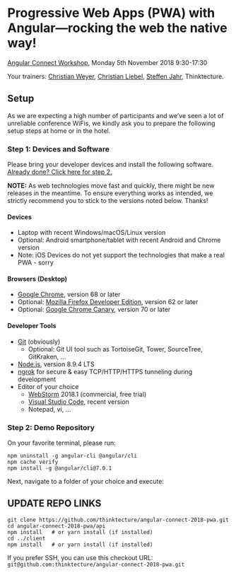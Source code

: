 # Progressive Web Apps (PWA) with Angular—rocking the web the native way!

[Angular Connect Workshop](https://angularconnect.com/workshops/progressive-web-apps), Monday 5th November 2018 9:30-17:30

Your trainers: [Christian Weyer](https://twitter.com/christianweyer), [Christian Liebel](https://twitter.com/chris_liebel), [Steffen Jahr](https://twitter.com/steffenjahr), Thinktecture.

## Setup

As we are expecting a high number of participants and we’ve seen a lot of unreliable conference WiFis, we kindly ask you to prepare the following setup steps at home or in the hotel.

### Step 1: Devices and Software

Please bring your developer devices and install the following software. [Already done? Click here for step 2.](#step-2-demo-repository)

**NOTE:** As web technologies move fast and quickly, there might be new releases in the meantime. To ensure everything works as intended, we strictly recommend you to stick to the versions noted below. Thanks!

#### Devices
- Laptop with recent Windows/macOS/Linux version
- Optional: Android smartphone/tablet with recent Android and Chrome version
- Note: iOS Devices do not yet support the technologies that make a real PWA - sorry

#### Browsers (Desktop)
- [Google Chrome](https://www.google.de/chrome/browser/desktop/), version 68 or later
- Optional: [Mozilla Firefox Developer Edition](https://www.mozilla.org/en-US/firefox/developer/), version 62 or later
- Optional: [Google Chrome Canary](https://www.google.com/chrome/browser/canary.html), version 70 or later

#### Developer Tools
- [Git](https://git-scm.com/) (obviously)
  - Optional: Git UI tool such as TortoiseGit, Tower, SourceTree, GitKraken, …
- [Node.js](https://nodejs.org/en/), version 8.9.4 LTS
- [ngrok](https://ngrok.com/download) for secure & easy TCP/HTTP/HTTPS tunneling during development
- Editor of your choice
  - [WebStorm](https://www.jetbrains.com/webstorm/) 2018.1 (commercial, free trial)
  - [Visual Studio Code](https://code.visualstudio.com/), recent version
  - Notepad, vi, …

### Step 2: Demo Repository

On your favorite terminal, please run:

```
npm uninstall -g angular-cli @angular/cli
npm cache verify
npm install -g @angular/cli@7.0.1 
```

Next, navigate to a folder of your choice and execute:

## UPDATE REPO LINKS
```
git clone https://github.com/thinktecture/angular-connect-2018-pwa.git
cd angular-connect-2018-pwa/api
npm install   # or yarn install (if installed)
cd ../client
npm install   # or yarn install (if installed)
```

If you prefer SSH, you can use this checkout URL: `git@github.com:thinktecture/angular-connect-2018-pwa.git`
